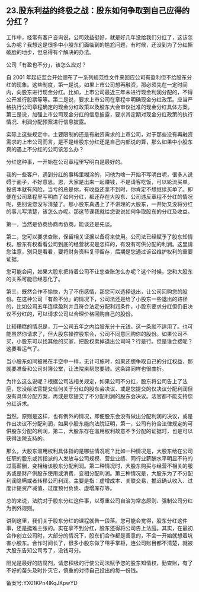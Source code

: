 ## 23.股东利益的终极之战：股东如何争取到自己应得的分红？
工作中，经常有客户咨询说，公司效益挺好，就是好几年没给我们分红了，这该怎么办呢？我想这是很多中小股东们面临到的尴尬问题，有时候，还没到为了分红撕破脸的地步，但总得有个解决的办法。


公司「有盈也不分」，该怎么应对？


自 2001 年起证监会开始颁布了一系列规范性文件来回应公司有盈利但不给股东分红的现象。这些制度，第一是说，如果上市公司想再融资，那必须先在一定时间内，向股东进行现金分红。比如，上市公司最近三年未进行现金利润分配的，不得公开发行股票等等。第二是说，要求上市公司在章程中明确现金分红政策。应当严格执行公司章程确定的现金分红政策以及股东大会审议批准的现金分红具体方案。第三是说，加强上市公司现金分红的信息披露，要求其定期对现金分红政策的执行情况、利润分配预案进行信息披露。


实际上这些规定中，主要限制的还是有融资需求的上市公司，对于那些没有再融资需求的上市公司而言，是不是给股东分红还是自己内部说的算，那么如果中小股东真的遇上不分红的公司该怎么办？


分红这种事，一开始在公司章程里写明白是最好的。


我的一些客户，遇到分红的事稀里糊涂的，问他为啥一开始不写明白呢，很多人说碍于面子，不好意思。恩，大家是出来一起赚钱，不是请客吃饭，可以轮流买单。投资本就有风险，当亏的总是你，有收益还拿不到时，你肯定不想继续买单了。即便在公司章程里写明白了如何分红，都还存在大股东、公司违反章程不分红的情况呢，更别说您没写清楚了。那小股东真遇上了不讲理的大股东，一开始又没将分红的事儿写清楚，该怎么办呢。那这节课我就给您说说如何争取股东的分红及收益。


第一，当然是协商协商再协商。能谈还是先谈。


第二，您可以要求查账，保留相关证据以备将来使用。公司法已经赋予了股东知情权。股东有权看看公司到底的经营状况是怎样的，有没有可供分配的利润。这里请您注意，别只是看看，要将财务资料复印留存，后期是您通过诉讼维护权利的重要证据。


您可能会问，如果大股东把持着公司不让您查账怎么办呢？这个时候，您和大股东的关系可能已经恶化了。


第三，既然合作不愉快，为了不伤感情，那您可以选择退出，让公司回购您的股份。在这种公司「有盈不分」的情况下，公司法还是给了小股东一些退出的路径的，比如公司五年连续盈利并且符合法定分配利润条件，小股东要求分红但仍旧决议不分红的，可以请求公司以合理价格回购自己的股份。


比较糟糕的情况是，万一公司五年之内给股东分十元钱，这一条就不适用了。也可能虽然你请求了，但大股东操控股东会，公司不同意回购你的股份。如果公司不买，小股东可以找其他的买家，把股权卖掉退出公司吗？行是行。但是谁会接呢？这要看运气了。


当小股东如同被吊在半空中一样，无计可施时，如果还想争取自己的分红权益，那就要准备和公司对簿公堂，让法院来帮您要钱。这条路同样也很曲折。


为什么这么说呢？根据公司法相关规定，如果公司不分红，股东将公司告上了法庭，您没给法官提交任何关于分红的股东会决议、或是您提交的仅决议分配利润但没有具体分配方案，再或是您提交了不分配利润的股东会决议。法官都不能支持您分红诉求。


当然，原则是这样，也有例外的情况，即便股东会没有做出分配利润的决议，或是作出决议不分配利润，如果小股东能向法院证明，第一，公司有符合法律规定的可供股东分配的利润，第二，大股东存在滥用权利故意不予分配的证据时，也是可以获得法院支持的。


那么，大股东滥用权利具体指的是哪些情况呢？比如一种情况是，大股东给在公司任职的股东或其指派的人发放与公司规模、营业业绩、同行业薪酬水平明显不符的过高薪酬，变相给该股东分配利润。第二种情况时，大股东购买与经营不相关的服务或是财产供股东使用或消费，变相分配利润。第三种情况是，大股东为了不分配利润隐瞒或者转移公司利润。主要是指：虚增成本、关联交易，推迟确认收入、过度计提资产减值、过度预付负债、虚增库存等。


总的来说，法院对于股东分红这件事，以尊重公司自治为常态原则、强制公司分红为例外规则。


讲到这里，我们关于股东分红的课程就告一段落。您可能会觉得，股东分红这件事，还是挺难主张的。实在拿不到分红，股东还得将公司告上法庭。其实，在最初合作创立公司时，大部分的情况下，股东们合作都是善意的，不会一开始就想着坑害小股东。合作时间长了，很多小股东做了甩手掌柜，连公司账目都不清楚，就被大股东告知公司亏了，没钱可分。


阳光是最好的防腐剂，请您积极的行使公司法赋予您的股东知情权，勤查账，有了不好的苗头及时扑灭它，慎重的对待自己投出的每一份钱。


备案号:YX01KPn4lKqJKpwYD

